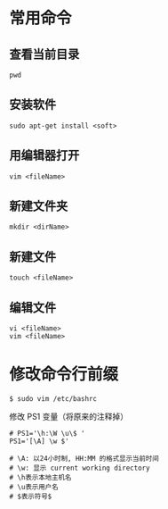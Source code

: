 # 常用命令

## 查看当前目录

```shell
pwd
```

## 安装软件

```shell
sudo apt-get install <soft>
```

## 用编辑器打开

```shell
vim <fileName>
```

## 新建文件夹

```shell
mkdir <dirName>
```

## 新建文件

```shell
touch <fileName>
```

## 编辑文件

```shell
vi <fileName>
vim <fileName>
```

# 修改命令行前缀

```shell
$ sudo vim /etc/bashrc
```

修改 PS1 变量（将原来的注释掉）

```shell
# PS1='\h:\W \u\$ '
PS1='[\A] \w $'

# \A: 以24小时制, HH:MM 的格式显示当前时间
# \w: 显示 current working directory
# \h表示本地主机名 
# \u表示用户名 
# $表示符号$ 
```



